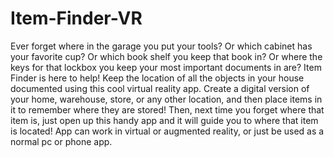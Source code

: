 # Item-Finder-VR
Ever forget where in the garage you put your tools? Or which cabinet has your favorite cup? Or which book shelf you keep that book in? Or where the keys for that lockbox you keep your most important documents in are? Item Finder is here to help!  Keep the location of all the objects in your house documented using this cool virtual reality app.  Create a digital version of your home, warehouse, store, or any other location, and then place items in it to remember where they are stored!  Then, next time you forget where that item is, just open up this handy app and it will guide you to where that item is located!  App can work in virtual or augmented reality, or just be used as a normal pc or phone app.
